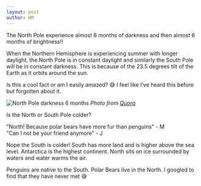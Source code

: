 ```yaml
---
layout: post
author: HM
---
```


The North Pole experience almost 6 months of darkness and then almost 6 months of brightness!!  

When the Northern Hemisphere is experiencing summer with longer daylight, the North Pole is in constant daylight and similarly the South Pole will be in constant darkness. This is because of the 23.5 degrees tilt of the Earth as it orbits around the sun.  

Is this a cool fact or am I easily amazed? 😅 I feel like I’ve heard this before but forgotten about it. 

![North Pole darkness 6 months](https://qph.fs.quoracdn.net/main-qimg-988a1c2d654d867d7202f42a3a03ca9a.webp#center)
*Photo from [Quora](https://www.quora.com/Why-do-the-poles-experience-6-months-of-continuous-days-and-nights)*


Is the North or South Pole colder?  

"North! Because polar bears have more fur than penguins" - M  
"Can I not be your friend anymore" - J  

Nope the South is colder! South has more land and is higher above the sea level. Antarctica is the highest continent. North sits on ice surrounded by waters and water warms the air. 

Penguins are native to the South. Polar Bears live in the North. I googled to find that they have never met 😅